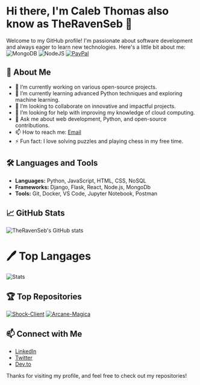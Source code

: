 
# Hi there, I'm Caleb Thomas also know as TheRavenSeb 👋

Welcome to my GitHub profile! I'm passionate about software development and always eager to learn new technologies. Here's a little bit about me:
![MongoDB](https://img.shields.io/badge/MongoDB-%234ea94b.svg?logo=mongodb&logoColor=white)
![NodeJS](https://img.shields.io/badge/node.js-6DA55F?logo=node.js&logoColor=white)
[![PayPal](https://img.shields.io/badge/PayPal-00457C?logo=paypal&logoColor=white)](https://www.paypal.com/ncp/payment/RAQJSKJSTJGV4)

## 🚀 About Me

- 🔭 I’m currently working on various open-source projects.
- 🌱 I’m currently learning advanced Python techniques and exploring machine learning.
- 👯 I’m looking to collaborate on innovative and impactful projects.
- 🤔 I’m looking for help with improving my knowledge of cloud computing.
- 💬 Ask me about web development, Python, and open-source contributions.
- 📫 How to reach me: [Email](mailto:theravenseb@example.com)
- ⚡ Fun fact: I love solving puzzles and playing chess in my free time.

## 🛠️ Languages and Tools

- **Languages:** Python, JavaScript, HTML, CSS, NoSQL
- **Frameworks:** Django, Flask, React, Node.js, MongoDb
- **Tools:** Git, Docker, VS Code, Jupyter Notebook, Postman

## 📈 GitHub Stats

![TheRavenSeb's GitHub stats](https://github-readme-stats.vercel.app/api?username=TheRavenSeb&show_icons=true&theme=radical)

# 🖊 Top Langages
![Stats](https://github-readme-stats-git-masterrstaa-rickstaa.vercel.app/api/top-langs/?username=TheRavenSeb)


## 🏆 Top Repositories

[![Shock-Client](https://github-readme-stats.vercel.app/api/pin/?username=TheRavenSeb&repo=shock-client1&theme=radical)](https://github.com/TheRavenSeb/Shock-Client)
[![Arcane-Magica](https://github-readme-stats.vercel.app/api/pin/?username=Arcane-magica&repo=arcane-aagica&theme=radical)](https://github.com/Arcane-Magica/Arcane-Magica)

## 📫 Connect with Me

- [LinkedIn](https://www.linkedin.com/in/theravenseb)
- [Twitter](https://twitter.com/theravenseb)
- [Dev.to](https://dev.to/theravenseb)

Thanks for visiting my profile, and feel free to check out my repositories!

```
